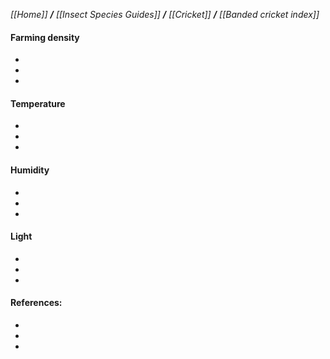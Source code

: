 _[[Home]] **/** [[Insect Species Guides]] **/** [[Cricket]] **/** [[Banded cricket index]]_


#### **Farming density**

-
-
-

#### **Temperature**

-
-
-

#### **Humidity**

-
-
-


#### **Light**

-
-
-


#### **References:**

-
-
-
